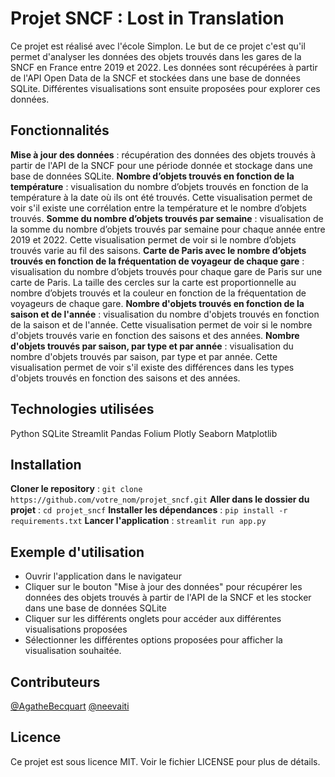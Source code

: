 # Projet SNCF : Lost in Translation

Ce projet est réalisé avec l'école Simplon. Le but de ce projet c'est qu'il permet d'analyser les données des objets trouvés dans les gares de la SNCF en France entre 2019 et 2022. Les données sont récupérées à partir de l'API Open Data de la SNCF et stockées dans une base de données SQLite. Différentes visualisations sont ensuite proposées pour explorer ces données.

## Fonctionnalités

**Mise à jour des données** : récupération des données des objets trouvés à partir de l'API de la SNCF pour une période donnée et stockage dans une base de données SQLite.
**Nombre d’objets trouvés en fonction de la température** : visualisation du nombre d’objets trouvés en fonction de la température à la date où ils ont été trouvés. Cette visualisation permet de voir s'il existe une corrélation entre la température et le nombre d’objets trouvés.
**Somme du nombre d’objets trouvés par semaine** : visualisation de la somme du nombre d’objets trouvés par semaine pour chaque année entre 2019 et 2022. Cette visualisation permet de voir si le nombre d’objets trouvés varie au fil des saisons.
**Carte de Paris avec le nombre d’objets trouvés en fonction de la fréquentation de voyageur de chaque gare** : visualisation du nombre d’objets trouvés pour chaque gare de Paris sur une carte de Paris. La taille des cercles sur la carte est proportionnelle au nombre d’objets trouvés et la couleur en fonction de la fréquentation de voyageurs de chaque gare.
**Nombre d'objets trouvés en fonction de la saison et de l'année** : visualisation du nombre d'objets trouvés en fonction de la saison et de l'année. Cette visualisation permet de voir si le nombre d'objets trouvés varie en fonction des saisons et des années.
**Nombre d'objets trouvés par saison, par type et par année** : visualisation du nombre d'objets trouvés par saison, par type et par année. Cette visualisation permet de voir s'il existe des différences dans les types d'objets trouvés en fonction des saisons et des années.

## Technologies utilisées

Python
SQLite
Streamlit
Pandas
Folium
Plotly
Seaborn
Matplotlib


## Installation

**Cloner le repository** : `git clone https://github.com/votre_nom/projet_sncf.git`
**Aller dans le dossier du projet** : `cd projet_sncf`
**Installer les dépendances** : `pip install -r requirements.txt`
**Lancer l'application** : `streamlit run app.py`

## Exemple d'utilisation

- Ouvrir l'application dans le navigateur
- Cliquer sur le bouton "Mise à jour des données" pour récupérer les données des objets trouvés à partir de l'API de la SNCF et les stocker dans une base de données SQLite
- Cliquer sur les différents onglets pour accéder aux différentes visualisations proposées
- Sélectionner les différentes options proposées pour afficher la visualisation souhaitée.


## Contributeurs
[@AgatheBecquart](https://github.com/AgatheBecquart)
[@neevaiti](https://github.com/neevaiti)


 ## Licence
Ce projet est sous licence MIT. Voir le fichier LICENSE pour plus de détails.
